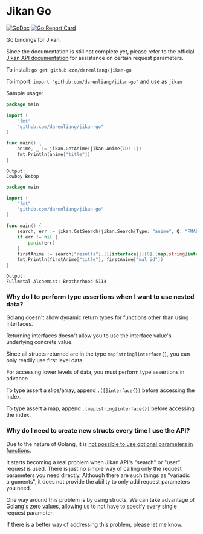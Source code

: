 # Jikan Go

[![GoDoc](https://godoc.org/github.com/darenliang/jikan-go?status.svg)](https://godoc.org/github.com/darenliang/jikan-go)
[![Go Report Card](https://goreportcard.com/badge/github.com/darenliang/jikan-go)](https://goreportcard.com/report/github.com/darenliang/jikan-go)

Go bindings for Jikan.

Since the documentation is still not complete yet, please refer to the official [Jikan API documentation](https://jikan.docs.apiary.io) for assistance on certain request parameters.

To install: `go get github.com/darenliang/jikan-go`

To import: `import "github.com/darenliang/jikan-go"` and use as `jikan`

Sample usage:
```go
package main

import (
	"fmt"
	"github.com/darenliang/jikan-go"
)

func main() {
	anime, _ := jikan.GetAnime(jikan.Anime{ID: 1})
	fmt.Println(anime["title"])
}
```
```
Output:
Cowboy Bebop
```
```go
package main

import (
	"fmt"
	"github.com/darenliang/jikan-go"
)

func main() {
	search, err := jikan.GetSearch(jikan.Search{Type: "anime", Q: "FMAB", OrderBy: "score"})
	if err != nil {
		panic(err)
	}
	firstAnime := search["results"].([]interface{})[0].(map[string]interface{})
	fmt.Println(firstAnime["title"], firstAnime["mal_id"])
}
```
```
Output:
Fullmetal Alchemist: Brotherhood 5114
```
### Why do I to perform type assertions when I want to use nested data?
Golang doesn't allow dynamic return types for functions other than using interfaces.

Returning interfaces doesn't allow you to use the interface value's underlying concrete value.

Since all structs returned are in the type `map[string]interface{}`, you can only readily use first level data.

For accessing lower levels of data, you must perform type assertions in advance.

To type assert a slice/array, append `.([]interface{})` before accessing the index.

To type assert a map, append `.(map[string]interface{})` before accessing the index.

### Why do I need to create new structs every time I use the API?
Due to the nature of Golang, it is [not possible to use optional parameters in functions](https://golang.org/doc/faq#overloading).

It starts becoming a real problem when Jikan API's "search" or "user" request is used. There is just no simple way of calling only the request parameters you need directly. Although there are such things as "variadic arguments", it does not provide the ability to only add request parameters you need.

One way around this problem is by using structs. We can take advantage of Golang's zero values, allowing us to not have to specify every single request parameter.

If there is a better way of addressing this problem, please let me know.